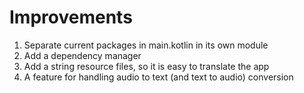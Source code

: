 # Improvements

1. Separate current packages in main.kotlin in its own module
2. Add a dependency manager
3. Add a string resource files, so it is easy to translate the app
4. A feature for handling audio to text (and text to audio) conversion